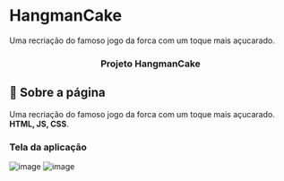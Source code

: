 # HangmanCake
Uma recriação do famoso jogo da forca com um toque mais açucarado.


<h3 align="center">
  Projeto HangmanCake
</h3>

## :rocket: Sobre a página

Uma recriação do famoso jogo da forca com um toque mais açucarado. **HTML, JS, CSS**.

### Tela da aplicação

![image](https://github.com/JonanthaW/Projeto-Dashboard-Bogus/blob/main/assets/img/photos/example1.jpg)
![image](https://github.com/JonanthaW/Projeto-Dashboard-Bogus/blob/main/assets/img/photos/example2.jpg)
